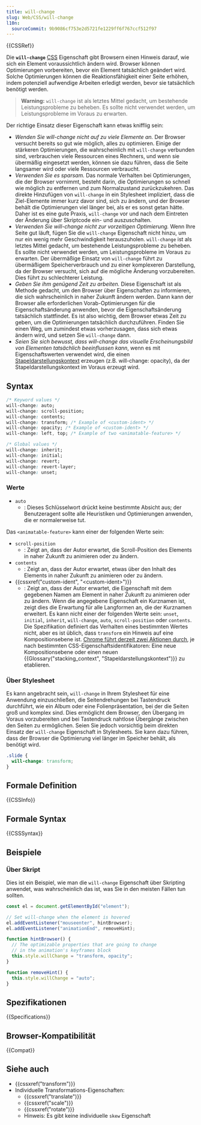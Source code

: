 ```yaml
---
title: will-change
slug: Web/CSS/will-change
l10n:
  sourceCommit: 9b9086cf753e2d5721fe1229ff6f767ccf512f97
---
```


{{CSSRef}}

Die **`will-change`** [CSS](/de/docs/Web/CSS) Eigenschaft gibt Browsern einen Hinweis darauf, wie sich ein Element voraussichtlich ändern wird. Browser können Optimierungen vorbereiten, bevor ein Element tatsächlich geändert wird. Solche Optimierungen können die Reaktionsfähigkeit einer Seite erhöhen, indem potenziell aufwendige Arbeiten erledigt werden, bevor sie tatsächlich benötigt werden.

> **Warning:** `will-change` ist als letztes Mittel gedacht, um bestehende Leistungsprobleme zu beheben. Es sollte nicht verwendet werden, um Leistungsprobleme im Voraus zu erwarten.

Der richtige Einsatz dieser Eigenschaft kann etwas knifflig sein:

- _Wenden Sie will-change nicht auf zu viele Elemente an._ Der Browser versucht bereits so gut wie möglich, alles zu optimieren. Einige der stärkeren Optimierungen, die wahrscheinlich mit `will-change` verbunden sind, verbrauchen viele Ressourcen eines Rechners, und wenn sie übermäßig eingesetzt werden, können sie dazu führen, dass die Seite langsamer wird oder viele Ressourcen verbraucht.
- _Verwenden Sie es sparsam._ Das normale Verhalten bei Optimierungen, die der Browser vornimmt, besteht darin, die Optimierungen so schnell wie möglich zu entfernen und zum Normalzustand zurückzukehren. Das direkte Hinzufügen von `will-change` in ein Stylesheet impliziert, dass die Ziel-Elemente immer kurz davor sind, sich zu ändern, und der Browser behält die Optimierungen viel länger bei, als er es sonst getan hätte. Daher ist es eine gute Praxis, `will-change` vor und nach dem Eintreten der Änderung über Skriptcode ein- und auszuschalten.
- _Verwenden Sie will-change nicht zur vorzeitigen Optimierung._ Wenn Ihre Seite gut läuft, fügen Sie die `will-change` Eigenschaft nicht hinzu, um nur ein wenig mehr Geschwindigkeit herauszuholen. `will-change` ist als letztes Mittel gedacht, um bestehende Leistungsprobleme zu beheben. Es sollte nicht verwendet werden, um Leistungsprobleme im Voraus zu erwarten. Der übermäßige Einsatz von `will-change` führt zu übermäßigem Speicherverbrauch und zu einer komplexeren Darstellung, da der Browser versucht, sich auf die mögliche Änderung vorzubereiten. Dies führt zu schlechterer Leistung.
- _Geben Sie ihm genügend Zeit zu arbeiten._ Diese Eigenschaft ist als Methode gedacht, um den Browser über Eigenschaften zu informieren, die sich wahrscheinlich in naher Zukunft ändern werden. Dann kann der Browser alle erforderlichen Vorab-Optimierungen für die Eigenschaftsänderung anwenden, bevor die Eigenschaftsänderung tatsächlich stattfindet. Es ist also wichtig, dem Browser etwas Zeit zu geben, um die Optimierungen tatsächlich durchzuführen. Finden Sie einen Weg, um zumindest etwas vorherzusagen, dass sich etwas ändern wird, und setzen Sie `will-change` dann.
- _Seien Sie sich bewusst, dass will-change das visuelle Erscheinungsbild von Elementen tatsächlich beeinflussen kann_, wenn es mit Eigenschaftswerten verwendet wird, die einen [Stapeldarstellungskontext](/de/docs/Web/CSS/CSS_positioned_layout/Stacking_context) erzeugen (z.B. will-change: opacity), da der Stapeldarstellungskontext im Voraus erzeugt wird.

## Syntax

```css
/* Keyword values */
will-change: auto;
will-change: scroll-position;
will-change: contents;
will-change: transform; /* Example of <custom-ident> */
will-change: opacity; /* Example of <custom-ident> */
will-change: left, top; /* Example of two <animatable-feature> */

/* Global values */
will-change: inherit;
will-change: initial;
will-change: revert;
will-change: revert-layer;
will-change: unset;
```

### Werte

- `auto`
  - : Dieses Schlüsselwort drückt keine bestimmte Absicht aus; der Benutzeragent sollte alle Heuristiken und Optimierungen anwenden, die er normalerweise tut.

Das `<animatable-feature>` kann einer der folgenden Werte sein:

- `scroll-position`
  - : Zeigt an, dass der Autor erwartet, die Scroll-Position des Elements in naher Zukunft zu animieren oder zu ändern.
- `contents`
  - : Zeigt an, dass der Autor erwartet, etwas über den Inhalt des Elements in naher Zukunft zu animieren oder zu ändern.
- {{cssxref("custom-ident", "&lt;custom-ident&gt;")}}
  - : Zeigt an, dass der Autor erwartet, die Eigenschaft mit dem gegebenen Namen am Element in naher Zukunft zu animieren oder zu ändern. Wenn die angegebene Eigenschaft ein Kurznamen ist, zeigt dies die Erwartung für alle Langformen an, die der Kurznamen erweitert. Es kann nicht einer der folgenden Werte sein: `unset`, `initial`, `inherit`, `will-change`, `auto`, `scroll-position` oder `contents`. Die Spezifikation definiert das Verhalten eines bestimmten Wertes nicht, aber es ist üblich, dass `transform` ein Hinweis auf eine Kompositionsebene ist. [Chrome führt derzeit zwei Aktionen durch](https://github.com/operasoftware/devopera/pull/330), je nach bestimmten CSS-Eigenschaftsidentifikatoren: Eine neue Kompositionsebene oder einen neuen {{Glossary("stacking_context", "Stapeldarstellungskontext")}} zu etablieren.

### Über Stylesheet

Es kann angebracht sein, `will-change` in Ihrem Stylesheet für eine Anwendung einzuschließen, die Seitendrehungen bei Tastendruck durchführt, wie ein Album oder eine Folienpräsentation, bei der die Seiten groß und komplex sind. Dies ermöglicht dem Browser, den Übergang im Voraus vorzubereiten und bei Tastendruck nahtlose Übergänge zwischen den Seiten zu ermöglichen. Seien Sie jedoch vorsichtig beim direkten Einsatz der `will-change` Eigenschaft in Stylesheets. Sie kann dazu führen, dass der Browser die Optimierung viel länger im Speicher behält, als benötigt wird.

```css
.slide {
  will-change: transform;
}
```

## Formale Definition

{{CSSInfo}}

## Formale Syntax

{{CSSSyntax}}

## Beispiele

### Über Skript

Dies ist ein Beispiel, wie man die `will-change` Eigenschaft über Skripting anwendet, was wahrscheinlich das ist, was Sie in den meisten Fällen tun sollten.

```js
const el = document.getElementById("element");

// Set will-change when the element is hovered
el.addEventListener("mouseenter", hintBrowser);
el.addEventListener("animationEnd", removeHint);

function hintBrowser() {
  // The optimizable properties that are going to change
  // in the animation's keyframes block
  this.style.willChange = "transform, opacity";
}

function removeHint() {
  this.style.willChange = "auto";
}
```

## Spezifikationen

{{Specifications}}

## Browser-Kompatibilität

{{Compat}}

## Siehe auch

- {{cssxref("transform")}}
- Individuelle Transformations-Eigenschaften:
  - {{cssxref("translate")}}
  - {{cssxref("scale")}}
  - {{cssxref("rotate")}}
  - Hinweis: Es gibt keine individuelle `skew` Eigenschaft

